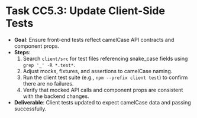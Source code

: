 # Task CC5.3: Update Client-Side Tests

- **Goal**: Ensure front-end tests reflect camelCase API contracts and component props.
- **Steps**:
  1. Search `client/src` for test files referencing snake_case fields using `grep '_' -R *.test*`.
  2. Adjust mocks, fixtures, and assertions to camelCase naming.
  3. Run the client test suite (e.g., `npm --prefix client test`) to confirm there are no failures.
  4. Verify that mocked API calls and component props are consistent with the backend changes.
- **Deliverable**: Client tests updated to expect camelCase data and passing successfully.
